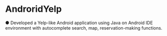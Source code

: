 # AndroridYelp

 ● Developed a Yelp-like Android application using Java on Android IDE environment with autocomplete search, map, reservation-making functions.
